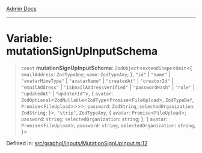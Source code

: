 [Admin Docs](/)

***

# Variable: mutationSignUpInputSchema

> `const` **mutationSignUpInputSchema**: `ZodObject`\<`extendShape`\<`Omit`\<\{ `emailAddress`: `ZodTypeAny`; `name`: `ZodTypeAny`; \}, `"id"` \| `"name"` \| `"avatarMimeType"` \| `"avatarName"` \| `"createdAt"` \| `"creatorId"` \| `"emailAddress"` \| `"isEmailAddressVerified"` \| `"passwordHash"` \| `"role"` \| `"updatedAt"` \| `"updaterId"`\>, \{ `avatar`: `ZodOptional`\<`ZodNullable`\<`ZodType`\<`Promise`\<`FileUpload`\>, `ZodTypeDef`, `Promise`\<`FileUpload`\>\>\>\>; `password`: `ZodString`; `selectedOrganization`: `ZodString`; \}\>, `"strip"`, `ZodTypeAny`, \{ `avatar`: `Promise`\<`FileUpload`\>; `password`: `string`; `selectedOrganization`: `string`; \}, \{ `avatar`: `Promise`\<`FileUpload`\>; `password`: `string`; `selectedOrganization`: `string`; \}\>

Defined in: [src/graphql/inputs/MutationSignUpInput.ts:12](https://github.com/PurnenduMIshra129th/talawa-api/blob/75f0e499b44e2c3bed70cf951ac8ac374317f43b/src/graphql/inputs/MutationSignUpInput.ts#L12)
